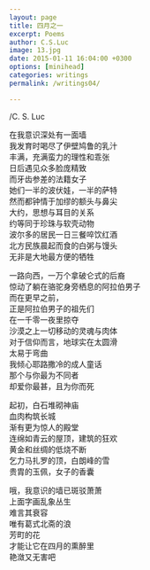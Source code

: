 ```yaml
---
layout: page
title: 四月之一
excerpt: Poems
author: C.S.Luc
image: 13.jpg
date: 2015-01-11 16:04:00 +0300
options: [minihead]
categories: writings
permalink: /writings04/

---
```


/C. S. Luc

在我意识深处有一面墙  
我发育时喝尽了伊壁鸠鲁的乳汁  
丰满，充满蛮力的理性和乖张  
日后遇见众多脸庞精致  
而牙齿参差的法籍女子  
她们一半的波伏娃，一半的萨特  
然而都钟情于加缪的额头与鼻尖  
大约，思想与耳目的关系  
约等同于珍珠与软壳动物  
波尔多的居民一日三餐啐饮红酒  
北方民族晨起而食的白粥与馒头  
无非是大地最方便的牺牲

 

一路向西，一万个拿破仑式的后裔  
惊动了躺在骆驼身旁栖息的阿拉伯男子  
而在更早之前，  
正是阿拉伯男子的祖先们  
在一千零一夜里掠夺  
沙漠之上一切移动的灵魂与肉体  
对于信仰而言，地球实在太圆滑  
太易于弯曲  
我倾心耶路撒冷的成人童话  
那个与你最为不同者  
却爱你最甚，且为你而死

 

起初，白石堆砌神庙  
血肉构筑长城  
渐有更为惊人的殿堂  
连绵如青云的屋顶，建筑的狂欢  
黄金和丝绸的低烧不断  
乞力马扎罗的顶，白朗峰的雪  
贵胄的玉佩，女子的香囊  



哦，我意识的墙已斑驳萧萧  
上面字画乱象丛生  
难言其衰容  
唯有葛式北斋的浪  
芳町的花  
才能让它在四月的熏醉里  
艳潋又无害吧